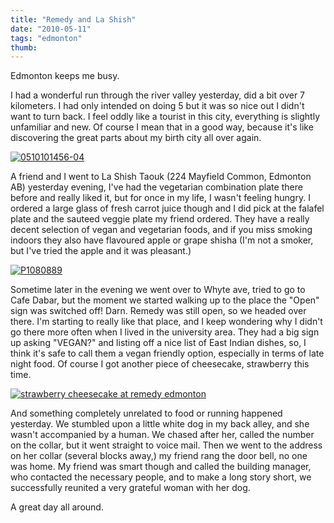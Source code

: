 ```yaml
---
title: "Remedy and La Shish"
date: "2010-05-11"
tags: "edmonton"
thumb:
---
```



Edmonton keeps me busy.  

I had a wonderful run through the river valley yesterday, did a bit over 7 kilometers. I had only intended on doing 5 but it was so nice out I didn't want to turn back. I feel oddly like a tourist in this city, everything is slightly unfamiliar and new. Of course I mean that in a good way, because it's like discovering the great parts about my birth city all over again.  

[![0510101456-04](images/4598405471_00f10e828e.jpg)](http://www.flickr.com/photos/prairiev/4598405471/ "0510101456-04 by MeShellG, on Flickr")

A friend and I went to La Shish Taouk (224 Mayfield Common, Edmonton AB) yesterday evening, I've had the vegetarian combination plate there before and really liked it, but for once in my life, I wasn't feeling hungry. I ordered a large glass of fresh carrot juice though and I did pick at the falafel plate and the sauteed veggie plate my friend ordered. They have a really decent selection of vegan and vegetarian foods, and if you miss smoking indoors they also have flavoured apple or grape shisha (I'm not a smoker, but I've tried the apple and it was pleasant.)  

[![P1080889](images/4598363505_25c3f6e1d1.jpg)](http://www.flickr.com/photos/prairiev/4598363505/ "P1080889 by MeShellG, on Flickr")

Sometime later in the evening we went over to Whyte ave, tried to go to Cafe Dabar, but the moment we started walking up to the place the "Open" sign was switched off! Darn. Remedy was still open, so we headed over there. I'm starting to really like that place, and I keep wondering why I didn't go there more often when I lived in the university area. They had a big sign up asking "VEGAN?" and listing off a nice list of East Indian dishes, so, I think it's safe to call them a vegan friendly option, especially in terms of late night food. Of course I got another piece of cheesecake, strawberry this time.  

[![strawberry cheesecake at remedy edmonton](images/4598982604_c364bbd23b.jpg)](http://www.flickr.com/photos/prairiev/4598982604/ "strawberry cheesecake at remedy edmonton by MeShellG, on Flickr")

And something completely unrelated to food or running happened yesterday. We stumbled upon a little white dog in my back alley, and she wasn't accompanied by a human. We chased after her, called the number on the collar, but it went straight to voice mail. Then we went to the address on her collar (several blocks away,) my friend rang the door bell, no one was home. My friend was smart though and called the building manager, who contacted the necessary people, and to make a long story short, we successfully reunited a very grateful woman with her dog.  

A great day all around.
